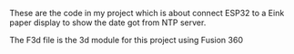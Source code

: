 These are the code in my project which is about connect ESP32 to a Eink paper display to show the date got from NTP server.

The F3d file is the 3d module for this project using Fusion 360

<!---
ChheangL/ChheangL is a ✨ special ✨ repository because its `README.md` (this file) appears on your GitHub profile.
You can click the Preview link to take a look at your changes.
--->
